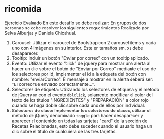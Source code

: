 # ricomida
Ejercicio Evaluado
En este desafío se debe realizar:
En grupos de dos personas se debe resolver los siguientes requerimientos
Realizado por Selva Alburjas y Daniela Chicahual.
1. Carousel: Utilizar el carousel de Bootstrap con 2 carousel ítems y cada uno con 4
imágenes en su interior. Éste en tamaños sm, xs debe desaparecer.
2. Tooltip: Incluir un botón "Enviar por correo" con un tooltip aplicado.
3. Evento: Utilizar el evento “click” de jquery para mostrar una alerta al hacer un clic
sobre el botón de "Enviar por Correo" mediante el uso de los selectores por Id,
implementar el id a la etiqueta del botón con nombre: "enviarCorreo". El mensaje a
mostrar en la alerta deberá ser: "El correo fue enviado correctamente...".
4. Selectores de etiqueta: Utilizando los selectores de etiqueta y el método de jQuery
`on` con el evento `dblclick`, solamente modificar el color del texto de los títulos
"INGREDIENTES" y "PREPARACIÓN" a color rojo cuando se haga doble clic sobre
cada uno de ellos por individual.
5. Selectores de clase: Implementar los selectores de clases, utilizar el método de
jQuery denominado `toggle` para hacer desaparecer y aparecer el contenido en todas
las tarjetas "card" de la sección de Recetas Relacionadas, esto debe suceder cuando
el usuario haga un clic sobre el título de cualquiera de las tres tarjetas.
